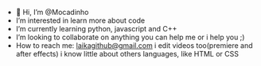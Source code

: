 - 👋 Hi, I’m @Mocadinho
-  I’m interested in learn more about code
-  I’m currently learning python, javascript and C++
-  I’m looking to collaborate on anything you can help me or i help you ;)  
-  How to reach me: laikagithub@gmail.com
i edit videos too(premiere and after effects)
i know little about others languages, like HTML or CSS

<!---
Mocadinho/Mocadinho is a ✨ special ✨ repository because its `README.md` (this file) appears on your GitHub profile.
You can click the Preview link to take a look at your changes.
--->
